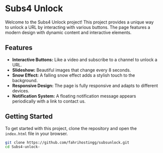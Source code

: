 # Subs4 Unlock

Welcome to the Subs4 Unlock project! This project provides a unique way to unlock a URL by interacting with various buttons. The page features a modern design with dynamic content and interactive elements.

## Features

- **Interactive Buttons:** Like a video and subscribe to a channel to unlock a URL.
- **Slideshow:** Beautiful images that change every 8 seconds.
- **Snow Effect:** A falling snow effect adds a stylish touch to the background.
- **Responsive Design:** The page is fully responsive and adapts to different devices.
- **Notification System:** A floating notification message appears periodically with a link to contact us.

## Getting Started

To get started with this project, clone the repository and open the `index.html` file in your browser.

```bash
git clone https://github.com/fahrihostingg/subsunlock.git
cd Subs4-unlock-
